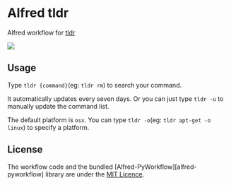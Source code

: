 # Alfred tldr

Alfred workflow for [tldr][tldr]

![][demo]

## Usage

Type `tldr {command}`(eg: `tldr rm`) to search your command.

It automatically updates every seven days. Or you can just type `tldr -u` to manually update the command list.

The default platform is `osx`. You can type `tldr -o`(eg: `tldr apt-get -o linux`) to specify a platform.

## License

The workflow code and the bundled [Alfred-PyWorkflow][alfred-pyworkflow] library are
under the [MIT Licence][mit-licence].

[demo]: screenshot.gif
[mit-licence]: http://opensource.org/licenses/MIT
[tldr]: https://github.com/tldr-pages/tldr
